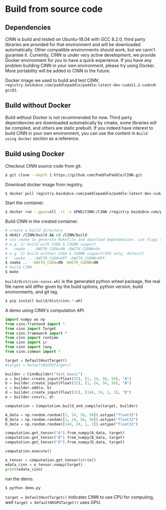 # Build from source code

## Dependencies
CINN is build and tested on Ubuntu-18.04 with GCC 8.2.0, third party libraries are provided for that environment and will be downloaded automatically. Other compatible environments should work, but we cann't gurantee it. Currently, CINN is under very active development, we provide Docker environment for you to have a quick experience. If you have any problem building CINN in your own environment, please try using Docker. More portability will be added to CINN in the future.

Docker image we used to build and test CINN: `registry.baidubce.com/paddlepaddle/paddle:latest-dev-cuda11.2-cudnn8-gcc82`.

## Build without Docker
Build without Docker is not recommended for now. Third party dependencies are downloaded automatically by cmake, some libraries will be compiled, and others are static prebuilt. If you indeed have interest to build CINN in your own environment, you can use the content in `Build using Docker` section as a reference. 

## Build using Docker

Checkout CINN source code from git. 

```bash
$ git clone --depth 1 https://github.com/PaddlePaddle/CINN.git
```

Download docker image from registry.

```bash
$ docker pull registry.baidubce.com/paddlepaddle/paddle:latest-dev-cuda11.2-cudnn8-gcc82
```

Start the container.

```bash
$ docker run --gpus=all -it -v $PWD/CINN:/CINN /registry.baidubce.com/paddlepaddle/paddle:latest-dev-cuda11.2-cudnn8-gcc82 bin/bash
```

Build CINN in the created container.

```bash
# create a build directory
$ mkdir /CINN/build && cd /CINN/build
# use cmake to generate Makefile and download dependencies, use flags to toggle on/off CUDA and CUDNN support
# e.g. 1) build with CUDA & CUDNN support
#   cmake .. -DWITH_CUDA=ON -DWITH_CUDNN=On
# e.g. 2) build without CUDA & CUDNN support(CPU only, default)
#   cmake .. -DWITH_CUDA=OFF -DWITH_CUDNN=OFF
$ cmake ..  -DWITH_CUDA=ON -DWITH_CUDNN=ON
# build CINN
$ make 
```

`build/dist/cinn-xxxxx.whl` is the generated python wheel package, the real file name will differ given by the build options, python version, build environments, and git tag.

```bash
$ pip install build/dist/cinn.*.whl
```

A demo using CINN's computation API.
```python
import numpy as np
from cinn.frontend import *
from cinn import Target
from cinn.framework import *
from cinn import runtime
from cinn import ir
from cinn import lang
from cinn.common import *

target = DefaultHostTarget()
#target = DefaultNVGPUTarget()

builder = CinnBuilder("test_basic")
a = builder.create_input(Float(32), (1, 24, 56, 56), "A")
b = builder.create_input(Float(32), (1, 24, 56, 56), "B")
c = builder.add(a, b)
d = builder.create_input(Float(32), (144, 24, 1, 1), "D")
e = builder.conv(c, d)

computation = Computation.build_and_compile(target, builder)

A_data = np.random.random([1, 24, 56, 56]).astype("float32")
B_data = np.random.random([1, 24, 56, 56]).astype("float32")
D_data = np.random.random([144, 24, 1, 1]).astype("float32")

computation.get_tensor("A").from_numpy(A_data, target)
computation.get_tensor("B").from_numpy(B_data, target)
computation.get_tensor("D").from_numpy(D_data, target)

computation.execute()

e_tensor = computation.get_tensor(str(e))
edata_cinn = e_tensor.numpy(target)
print(edata_cinn)
```

run the demo.
```
$ python demo.py
```
`target = DefaultHostTarget()` indicates CINN to use CPU for computing, well `target = DefaultNVGPUTarget()` uses GPU. 
